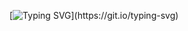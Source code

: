 [![Typing SVG](https://readme-typing-svg.demolab.com?font=Honk&duration=6666&pause=1000&color=3827DF&background=23B8FFBB&center=true&vCenter=true&multiline=true&random=false&width=435&lines=Oii%2C+sou+Ramon+Thalison%2C+vulgo+Nico.)](https://git.io/typing-svg)
